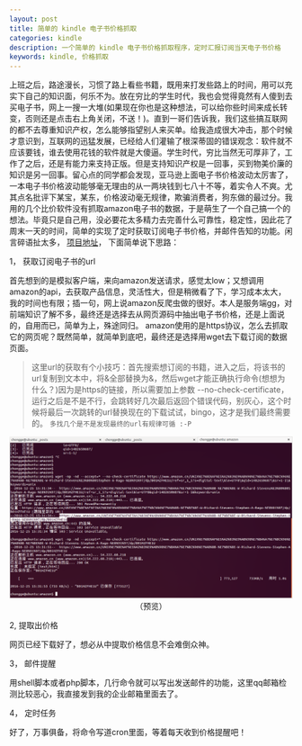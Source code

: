 ```yaml
---
layout: post
title: 简单的 kindle 电子书价格抓取
categories: kindle
description: 一个简单的 kindle 电子书价格抓取程序，定时汇报订阅当天电子书价格
keywords: kindle, 价格抓取
---
```


上班之后，路途漫长，习惯了路上看些书籍，既用来打发些路上的时间，用可以充实下自己的知识面，何乐不为。放在穷比的学生时代，我也会觉得竟然有人傻到去买电子书，网上一搜一大堆(如果现在你也是这种想法，可以给你些时间来成长转变，否则还是点击右上角关闭，不送！)。直到一哥们告诉我，我们这些搞互联网的都不去尊重知识产权，怎么能够指望别人来买单。给我造成很大冲击，那个时候才意识到，互联网的迅猛发展，已经给人们灌输了根深蒂固的错误观念：软件就不应该要钱，谁去使用花钱的软件就是大傻逼。学生时代，穷比当然无可厚非了，工作了之后，还是有能力来支持正版。但是支持知识产权是一回事，买到物美价廉的知识是另一回事。留心点的同学都会发现，亚马逊上面电子书价格波动太厉害了，一本电子书价格波动能够毫无理由的从一两块钱到七八十不等，着实令人不爽。尤其点名批评下某宝，某东，价格波动毫无规律，欺骗消费者，狗东做的最过分。我用的几个比价软件没有抓取amazon电子书的数据，于是萌生了一个自己搞一个的想法。毕竟只是自己用，没必要花太多精力去完善什么可靠性，稳定性，因此花了周末一天的时间，简单的实现了定时获取订阅电子书价格，并邮件告知的功能。闲言碎语扯太多， [项目地址](https://github.com/guyannanfei25/amazon)， 下面简单说下思路：

1， 获取订阅电子书的url

首先想到的是模拟客户端，来向amazon发送请求，感觉太low；又想调用amazon的api，去获取产品信息，灵活性大，但是稍微看了下，学习成本太大，我的时间也有限；插一句，网上说amazon反爬虫做的很好。本人是服务端gg，对前端知识了解不多，最终还是选择去从网页源码中抽出电子书价格，还是上面说的，自用而已，简单为上，殊途同归。
amazon使用的是https协议，怎么去抓取它的网页呢？既然简单，就简单到底吧，最终还是选择用wget去下载订阅的数据页面。
> 这里url的获取有个小技巧：首先搜索想订阅的书籍，进入之后，将该书的url复制到文本中，将&全部替换为\&，然后wget才能正确执行命令(想想为什么？)因为是https的链接，所以需要加上参数 --no-check-certificate， 运行之后是不是不行，会跳转好几次最后返回个错误代码，别灰心，这个时候将最后一次跳转的url替换现在的下载试试，bingo，这才是我们最终需要的。 `多找几个是不是发现最终的url有规律可循 :-P` 
<div align="center">
<img src="/images/blog/amazon.png" alt=""/><br />
（预览）
</div>

2, 提取出价格

网页已经下载好了，想必从中提取价格信息不会难倒众神。

3， 邮件提醒

用shell脚本或者php脚本，几行命令就可以写出发送邮件的功能，这里qq邮箱检测比较恶心，我直接发到我的企业邮箱里面去了。

4， 定时任务

好了，万事俱备，将命令写道cron里面，等着每天收到价格提醒吧！
